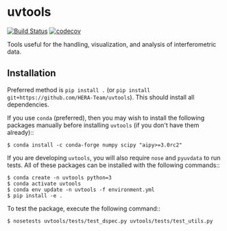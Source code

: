 # uvtools
[![Build Status](https://travis-ci.org/HERA-Team/uvtools.svg?branch=master)](https://travis-ci.org/HERA-Team/uvtools)
[![codecov](https://codecov.io/gh/HERA-Team/uvtools/branch/master/graph/badge.svg?token=BImdA3Oz6u)](https://codecov.io/gh/HERA-Team/uvtools)

Tools useful for the handling, visualization, and analysis of interferometric data.

## Installation
Preferred method is `pip install .` (or `pip install git+https://github.com/HERA-Team/uvtools`).
This should install all dependencies.

If you use `conda` (preferred), then you may wish to install the following packages
manually before installing `uvtools` (if you don't have them already)::

    $ conda install -c conda-forge numpy scipy "aipy>=3.0rc2"
    
If you are developing `uvtools`, you will also require `nose` and `pyuvdata` to run 
tests. All of these packages can be installed with the following commands::

    $ conda create -n uvtools python=3
    $ conda activate uvtools
    $ conda env update -n uvtools -f environment.yml
    $ pip install -e . 
    
To test the package, execute the following command::

    $ nosetests uvtools/tests/test_dspec.py uvtools/tests/test_utils.py 
